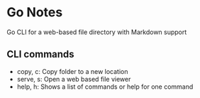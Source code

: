 # Go Notes
Go CLI for a web-based file directory with Markdown support

## CLI commands

- copy, c: Copy folder to a new location
- serve, s: Open a web based file viewer
- help, h: Shows a list of commands or help for one command
